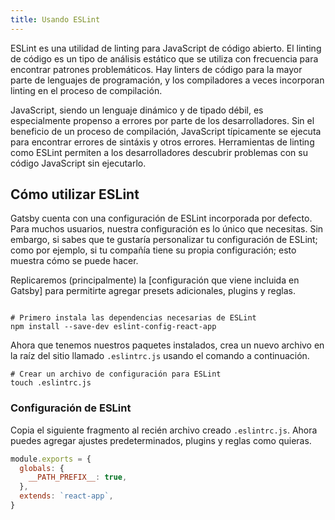 ```yaml
---
title: Usando ESLint
---
```


ESLint es una utilidad de linting para JavaScript de código abierto. El linting de código es un tipo de análisis estático que se utiliza con frecuencia para encontrar patrones problemáticos. Hay linters de código para la mayor parte de lenguajes de programación, y los compiladores a veces incorporan linting en el proceso de compilación.

JavaScript, siendo un lenguaje dinámico y de tipado débil, es especialmente propenso a errores por parte de los desarrolladores. Sin el beneficio de un proceso de compilación, JavaScript típicamente se ejecuta para encontrar errores de sintáxis y otros errores. Herramientas de linting como ESLint permiten a los desarrolladores descubrir problemas con su código JavaScript sin ejecutarlo.

## Cómo utilizar ESLint

Gatsby cuenta con una configuración de ESLint incorporada por defecto. Para muchos usuarios, nuestra configuración es lo único que necesitas. Sin embargo, si sabes que te gustaría personalizar tu configuración de ESLint; como por ejemplo, si tu compañía tiene su propia configuración; esto muestra cómo se puede hacer.

Replicaremos (principalmente) la [configuración que viene incluida en Gatsby] para permitirte agregar presets adicionales, plugins y reglas.

```shell

# Primero instala las dependencias necesarias de ESLint
npm install --save-dev eslint-config-react-app
```

Ahora que tenemos nuestros paquetes instalados, crea un nuevo archivo en la raíz del sitio llamado `.eslintrc.js` usando el comando a continuación.

```shell
# Crear un archivo de configuración para ESLint
touch .eslintrc.js
```

### Configuración de ESLint

Copia el siguiente fragmento al recién archivo creado `.eslintrc.js`. Ahora puedes agregar ajustes predeterminados, plugins y reglas como quieras.

```js:title=.eslintrc.js
module.exports = {
  globals: {
    __PATH_PREFIX__: true,
  },
  extends: `react-app`,
}
```
